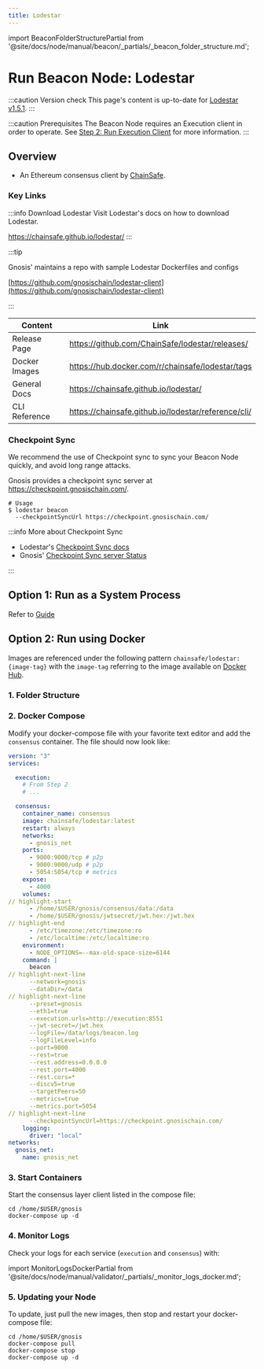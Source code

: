 ```yaml
---
title: Lodestar
---
```

import BeaconFolderStructurePartial from '@site/docs/node/manual/beacon/\_partials/\_beacon_folder_structure.md';

# Run Beacon Node: Lodestar

:::caution Version check
This page's content is up-to-date for [Lodestar v1.5.1](https://github.com/ChainSafe/lodestar/releases/tag/v1.5.1).
:::

:::caution Prerequisites
The Beacon Node requires an Execution client in order to operate. See [Step 2: Run Execution Client](../execution/) for more information.
:::

## Overview

- An Ethereum consensus client by [ChainSafe](https://lodestar.chainsafe.io/).

### Key Links

:::info Download Lodestar
Visit Lodestar's docs on how to download Lodestar.

https://chainsafe.github.io/lodestar/
:::

:::tip

Gnosis' maintains a repo with sample Lodestar Dockerfiles and configs

[https://github.com/gnosischain/lodestar-client](https://github.com/gnosischain/lodestar-client)

:::


| Content       | Link                                                |
| ------------- | --------------------------------------------------- |
| Release Page  | https://github.com/ChainSafe/lodestar/releases/     |
| Docker Images | https://hub.docker.com/r/chainsafe/lodestar/tags    |
| General Docs  | https://chainsafe.github.io/lodestar/               |
| CLI Reference | https://chainsafe.github.io/lodestar/reference/cli/ |

### Checkpoint Sync

We recommend the use of Checkpoint sync to sync your Beacon Node quickly, and avoid long range attacks.

Gnosis provides a checkpoint sync server at https://checkpoint.gnosischain.com/.

```shell
# Usage
$ lodestar beacon
  --checkpointSyncUrl https://checkpoint.gnosischain.com/
```

:::info More about Checkpoint Sync

- Lodestar's [Checkpoint Sync docs](https://chainsafe.github.io/lodestar/getting-started/starting-a-node/#checkpoint-sync)
- Gnosis' [Checkpoint Sync server Status](https://checkpoint.gnosischain.com/)

:::

## Option 1: Run as a System Process

Refer to [Guide](../README.md#step-3-run-a-beacon-node)

## Option 2: Run using Docker

Images are referenced under the following pattern `chainsafe/lodestar:{image-tag}` with the `image-tag` referring to the image available on [Docker Hub](https://hub.docker.com/r/chainsafe/lodestar/tags).

### 1. Folder Structure

<BeaconFolderStructurePartial />

### 2. Docker Compose

Modify your docker-compose file with your favorite text editor and add the `consensus` container. The file should now look like:

```yaml title="/home/$USER/gnosis/docker-compose.yml" showLineNumbers
version: "3"
services:

  execution:
    # From Step 2
    # ...

  consensus:
    container_name: consensus
    image: chainsafe/lodestar:latest
    restart: always
    networks:
      - gnosis_net
    ports:
      - 9000:9000/tcp # p2p
      - 9000:9000/udp # p2p
      - 5054:5054/tcp # metrics
    expose:
      - 4000
    volumes:
// highlight-start
      - /home/$USER/gnosis/consensus/data:/data
      - /home/$USER/gnosis/jwtsecret/jwt.hex:/jwt.hex
// highlight-end
      - /etc/timezone:/etc/timezone:ro
      - /etc/localtime:/etc/localtime:ro
    environment:
      - NODE_OPTIONS=--max-old-space-size=6144
    command: |
      beacon
// highlight-next-line
      --network=gnosis
      --dataDir=/data
// highlight-next-line
      --preset=gnosis
      --eth1=true
      --execution.urls=http://execution:8551
      --jwt-secret=/jwt.hex
      --logFile=/data/logs/beacon.log
      --logFileLevel=info
      --port=9000
      --rest=true
      --rest.address=0.0.0.0
      --rest.port=4000
      --rest.cors=*
      --discv5=true
      --targetPeers=50
      --metrics=true
      --metrics.port=5054
// highlight-next-line
      --checkpointSyncUrl=https://checkpoint.gnosischain.com/
    logging:
      driver: "local"
networks:
  gnosis_net:
    name: gnosis_net
```

### 3. Start Containers

Start the consensus layer client listed in the compose file:

```shell
cd /home/$USER/gnosis
docker-compose up -d
```

### 4. Monitor Logs

Check your logs for each service (`execution` and `consensus`) with:

import MonitorLogsDockerPartial from '@site/docs/node/manual/validator/_partials/_monitor_logs_docker.md';

<MonitorLogsDockerPartial />

### 5. Updating your Node

To update, just pull the new images, then stop and restart your docker-compose file:

```shell
cd /home/$USER/gnosis
docker-compose pull
docker-compose stop
docker-compose up -d
```
